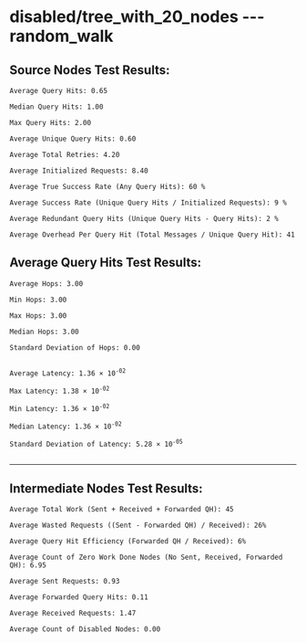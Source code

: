 # disabled/tree_with_20_nodes --- random_walk
## Source Nodes Test Results:
	Average Query Hits: 0.65

	Median Query Hits: 1.00

	Max Query Hits: 2.00

	Average Unique Query Hits: 0.60

	Average Total Retries: 4.20

	Average Initialized Requests: 8.40

	Average True Success Rate (Any Query Hits): 60 %

	Average Success Rate (Unique Query Hits / Initialized Requests): 9 %

	Average Redundant Query Hits (Unique Query Hits - Query Hits): 2 %

	Average Overhead Per Query Hit (Total Messages / Unique Query Hit): 41



## Average Query Hits Test Results:
<pre><code>Average Hops: 3.00

Min Hops: 3.00

Max Hops: 3.00

Median Hops: 3.00

Standard Deviation of Hops: 0.00


Average Latency: 1.36 × 10<sup>-02</sup>

Max Latency: 1.38 × 10<sup>-02</sup>

Min Latency: 1.36 × 10<sup>-02</sup>

Median Latency: 1.36 × 10<sup>-02</sup>

Standard Deviation of Latency: 5.28 × 10<sup>-05</sup>

</code></pre>

---------------------------------------------
## Intermediate Nodes Test Results:

	Average Total Work (Sent + Received + Forwarded QH): 45

	Average Wasted Requests ((Sent - Forwarded QH) / Received): 26%

	Average Query Hit Efficiency (Forwarded QH / Received): 6%

	Average Count of Zero Work Done Nodes (No Sent, Received, Forwarded QH): 6.95

	Average Sent Requests: 0.93

	Average Forwarded Query Hits: 0.11

	Average Received Requests: 1.47

	Average Count of Disabled Nodes: 0.00

